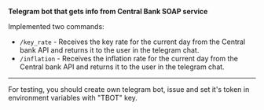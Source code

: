 **Telegram bot that gets info from Central Bank SOAP service**

Implemented two commands:
- `/key_rate` - Receives the key rate for the current day from the Сentral bank API and returns it to the user in the telegram chat.
- `/inflation` - Receives the inflation rate for the current day from the Central bank API and returns it to the user in the telegram chat.

---

For testing, you should create own telegram bot, issue and set it's token in environment variables with "TBOT" key.
